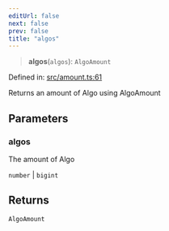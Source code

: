 ```yaml
---
editUrl: false
next: false
prev: false
title: "algos"
---
```


> **algos**(`algos`): `AlgoAmount`

Defined in: [src/amount.ts:61](https://github.com/algorandfoundation/algokit-utils-ts/blob/e57e96ab17213653e656688e8d7251c0107554cf/src/amount.ts#L61)

Returns an amount of Algo using AlgoAmount

## Parameters

### algos

The amount of Algo

`number` | `bigint`

## Returns

`AlgoAmount`
